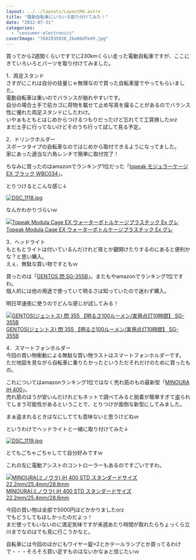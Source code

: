 ```yaml
---
layout: ../../layouts/LayoutMd.astro
title: "電動自転車にいろいろ取り付けてみた！"
date: "2012-07-31"
categories: 
  - "consumer-electronics"
coverImage: "7682835838_2be66dfe49.jpg"
---
```


買ってから2週間くらいですでに230kmくらい走った電動自転車ですが、ここにきていろいろとパーツを取り付けてみました。

1．両足スタンド  
さすがにこれは自分の技量じゃ無理なので買った自転車屋でやってもらいました。  
電動自転車は重いのでバランスが崩れやすいです。  
自分の場合土手で前カゴに荷物を載せて止め写真を撮ることがあるのでバランス性に優れた両足スタンドにしたわけ。  
いやぁもともとはじめからつけるつもりだったけど忘れてて工賃損したorz  
まだ土手に行ってないけどそのうち行って試して見る予定。

2．ドリンクホルダー  
スポーツタイプの自転車なのではじめから取付できるようになってました。  
家にあった適当な六角レンチで簡単に取付完了！

ちなみに買ったのはamazonでランキング1位だった「[topeak モジュラーケージ EX ブラック WBC034](http://www.amazon.co.jp/gp/product/B000ZKCLEI/ref=as_li_ss_tl?ie=UTF8&camp=247&creative=7399&creativeASIN=B000ZKCLEI&linkCode=as2&tag=mizuka123-22)」。

とりつけるとこんな感じ↓

[![DSC_1118.jpg](/wp/images/9029219055_7b793fb812.jpg)](http://www.flickr.com/photos/67522130@N08/9029219055/ "DSC_1118.jpg")

なんかわかりづらいｗ

[![Topeak Modula Cage EX ウォーターボトルケージプラスチック Ex グレ](/wp/images/41DUlA5D5eL._SL160_.jpg)  
Topeak Modula Cage EX ウォーターボトルケージプラスチック Ex グレ  
](https://www.amazon.co.jp/exec/obidos/ASIN/B000ZKCLEI/mizuka123-22/ref=nosim)

3．ヘッドライト  
もともとライトは付いているんだけれど夜とか鍵開けたりするのにあると便利かな？と思い購入。  
えぇ、無駄な買い物ですともｗ

買ったのは「[GENTOS 閃 SG-355B](http://www.amazon.co.jp/gp/product/B00385XBFA/ref=as_li_ss_tl?ie=UTF8&camp=247&creative=7399&creativeASIN=B00385XBFA&linkCode=as2&tag=mizuka123-22)」。またもやamazonでランキング1位ですわ。  
個人的には他の用途で使っていて明るさは知っていたので迷わず購入。

明日早速夜に使うのでどんな感じが試してみる！

[![GENTOS(ジェントス) 閃 355 【明るさ100ルーメン/実用点灯10時間】 SG-355B](/wp/images/416hGsY8S5L._SL160_.jpg)  
GENTOS(ジェントス) 閃 355 【明るさ100ルーメン/実用点灯10時間】 SG-355B  
](https://www.amazon.co.jp/exec/obidos/ASIN/B00385XBFA/mizuka123-22/ref=nosim)

4．スマートフォンホルダー  
今回の買い物衝動による無駄な買い物ラストはスマートフォンホルダーです。  
ただ地図を見ながら自転車に乗りたかったというただそれだけのために買ったもの。

これについてはamazonランキング1位ではなく売れ筋のもの最新型「[MINOURA iH 400](http://www.amazon.co.jp/gp/product/B00810V1IG/ref=as_li_ss_tl?ie=UTF8&camp=247&creative=7399&creativeASIN=B00810V1IG&linkCode=as2&tag=mizuka123-22)」。  
売れ筋のほうが安いんだけれどもネットで調べてみると脱着が簡単すぎて盗られてしまう可能性があるということで、とりつけが面倒な新型にしてみました。

まぁ盗まれるときはなにしてても意味ないと思うけどねｗ

というわけでヘッドライトと一緒に取り付けてみた↓

[![DSC_1119.jpg](/wp/images/9029220823_fc9a467f06.jpg)](http://www.flickr.com/photos/67522130@N08/9029220823/ "DSC_1119.jpg")

とてもごちゃごちゃしてて自分好みですｗ

これの左に電動アシストのコントローラーもあるのですごいですわ。

[![MINOURA(ミノウラ) iH 400 STD スタンダードサイズ 22.2mm/25.4mm/28.6mm](/wp/images/41I88wce32L._SL160_.jpg)  
MINOURA(ミノウラ) iH 400 STD スタンダードサイズ 22.2mm/25.4mm/28.6mm  
](https://www.amazon.co.jp/exec/obidos/ASIN/B00810V1IG/mizuka123-22/ref=nosim)

今回の買い物は全部で5000円ほどかかりましたorz  
でもどうしてもほしかったのだよっ！  
まだ使ってもいないのに満足気味ですが来週あたり時間が取れたらちょっくら立川までなのはでも見に行こうかなと。

自転車には今回のほかにもワイヤー錠×2とかテールランプとか買ってるわけで・・・そろそろ買い足すものはないかなぁと信じたいｗ
